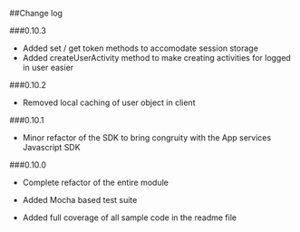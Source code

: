 ##Change log

###0.10.3

- Added set / get token methods to accomodate session storage
- Added createUserActivity method to make creating activities for logged in user easier

###0.10.2

- Removed local caching of user object in client

###0.10.1

- Minor refactor of the SDK to bring congruity with the App services Javascript SDK

###0.10.0
- Complete refactor of the entire module

- Added Mocha based test suite

- Added full coverage of all sample code in the readme file
